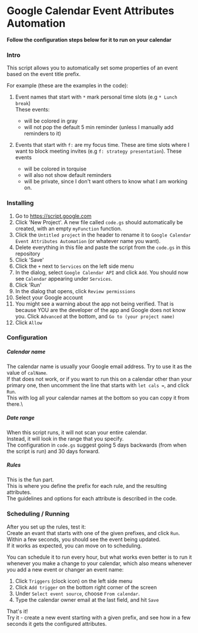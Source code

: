 # Google Calendar Event Attributes Automation

**Follow the configuration steps below for it to run on your calendar**

### Intro
This script allows you to automatically set some properties of an event based on the event title prefix.

For example (these are the examples in the code):
1. Event names that start with `*` mark personal time slots (e.g `* Lunch break`) \
These events:
    - will be colored in gray
    - will not pop the default 5 min reminder (unless I manually add reminders to it)
    
2. Events that start with `f:` are my focus time. These are time slots where I want to block meeting invites (e.g `f: strategy presentation`).
These events
    - will be colored in torquise
    - will also not show default reminders
    - will be private, since I don't want others to know what I am working on.

### Installing
1. Go to https://script.google.com
2. Click 'New Project'. A new file called `code.gs` should automatically be created, with an empty `myFunction` function.
3. Click the `Untitled project` in the header to rename it to `Google Calendar Event Attributes Automation` (or whatever name you want).
4. Delete everything in this file and paste the script from the `code.gs` in this repository
5. Click 'Save'
6. Click the `+` next to `Services` on the left side menu
7. In the dialog, select  `Google Calendar API` and click `Add`. You should now see `Calendar` appearing under `Services`.
8. Click 'Run'
9. In the dialog that opens, click `Review permissions`
10. Select your Google account
11. You might see a warning about the app not being verified. That is because YOU are the developer of the app and Google does not know you.
Click `Advanced` at the bottom, and `Go to (your project name)`
12. Click `Allow`

### Configuration

##### Calendar name
The calendar name is usually your Google email address. Try to use it as the value of `calName`. \
If that does not work, or if you want to run this on a calendar other than your primary one, then uncomment the line that starts with `let cals =`, and click `Run`.\
This with log all your calendar names at the bottom so you can copy it from there.\

##### Date range
When this script runs, it will not scan your entire calendar.\
Instead, it will look in the range that you specify.\
The configuration in `code.gs` suggest going 5 days backwards (from when the script is run) and 30 days forward.

##### Rules
This is the fun part.\
This is where you define the prefix for each rule, and the resulting attributes.\
The guidelines and options for each attribute is described in the code.

### Scheduling / Running
After you set up the rules, test it:\
Create an evant that starts with one of the given prefixes, and click `Run`.\
Within a few seconds, you should see the event being updated.\
If it works as expected, you can move on to scheduling.

You can schedule it to run every hour, but what works even better is to run it whenever you make a change to your calendar, which also means whenever you add a new event or changer an event name:
1. Click `Triggers` (clock icon) on the left side menu
2. Click `Add trigger` on the bottom right corner of the screen
3. Under `Select event source`, choose `From calendar`. 
4. Type the calendar owner email at the last field, and hit `Save`

That's it!\
Try it - create a new event starting with a given prefix, and see how in a few seconds it gets the configured attributes.
